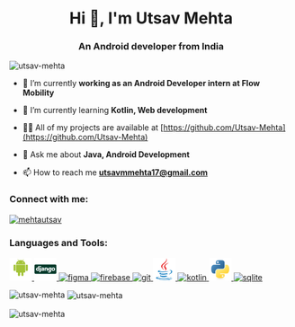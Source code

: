 <h1 align="center">Hi 👋, I'm Utsav Mehta</h1>
<h3 align="center">An Android developer from India</h3>

<p align="left"> <img src="https://komarev.com/ghpvc/?username=utsav-mehta&label=Profile%20views&color=0e75b6&style=flat" alt="utsav-mehta" /> </p>

- 🔭 I’m currently **working as an Android Developer intern at Flow Mobility**

- 🌱 I’m currently learning **Kotlin, Web development**

- 👨‍💻 All of my projects are available at [https://github.com/Utsav-Mehta](https://github.com/Utsav-Mehta)

- 💬 Ask me about **Java, Android Development**

- 📫 How to reach me **utsavmmehta17@gmail.com**

<h3 align="left">Connect with me:</h3>
<p align="left">
<a href="https://linkedin.com/in/mehtautsav" target="blank"><img align="center" src="https://raw.githubusercontent.com/rahuldkjain/github-profile-readme-generator/master/src/images/icons/Social/linked-in-alt.svg" alt="mehtautsav" height="30" width="40" /></a>
</p>

<h3 align="left">Languages and Tools:</h3>
<p align="left"> <a href="https://developer.android.com" target="_blank" rel="noreferrer"> <img src="https://raw.githubusercontent.com/devicons/devicon/master/icons/android/android-original-wordmark.svg" alt="android" width="40" height="40"/> </a> <a href="https://www.djangoproject.com/" target="_blank" rel="noreferrer"> <img src="https://raw.githubusercontent.com/devicons/devicon/master/icons/django/django-original.svg" alt="django" width="40" height="40"/> </a> <a href="https://www.figma.com/" target="_blank" rel="noreferrer"> <img src="https://www.vectorlogo.zone/logos/figma/figma-icon.svg" alt="figma" width="40" height="40"/> </a> <a href="https://firebase.google.com/" target="_blank" rel="noreferrer"> <img src="https://www.vectorlogo.zone/logos/firebase/firebase-icon.svg" alt="firebase" width="40" height="40"/> </a> <a href="https://git-scm.com/" target="_blank" rel="noreferrer"> <img src="https://www.vectorlogo.zone/logos/git-scm/git-scm-icon.svg" alt="git" width="40" height="40"/> </a> <a href="https://www.java.com" target="_blank" rel="noreferrer"> <img src="https://raw.githubusercontent.com/devicons/devicon/master/icons/java/java-original.svg" alt="java" width="40" height="40"/> </a> <a href="https://kotlinlang.org" target="_blank" rel="noreferrer"> <img src="https://www.vectorlogo.zone/logos/kotlinlang/kotlinlang-icon.svg" alt="kotlin" width="40" height="40"/> </a> <a href="https://www.python.org" target="_blank" rel="noreferrer"> <img src="https://raw.githubusercontent.com/devicons/devicon/master/icons/python/python-original.svg" alt="python" width="40" height="40"/> </a> <a href="https://www.sqlite.org/" target="_blank" rel="noreferrer"> <img src="https://www.vectorlogo.zone/logos/sqlite/sqlite-icon.svg" alt="sqlite" width="40" height="40"/> </a> </p>

<p><img align="left" src="https://github-readme-stats.vercel.app/api/top-langs?username=utsav-mehta&show_icons=true&locale=en&layout=compact" alt="utsav-mehta" /></p>

<p>&nbsp;<img align="center" src="https://github-readme-stats.vercel.app/api?username=utsav-mehta&show_icons=true&locale=en" alt="utsav-mehta" /></p>

<p><img align="center" src="https://github-readme-streak-stats.herokuapp.com/?user=utsav-mehta&" alt="utsav-mehta" /></p>
